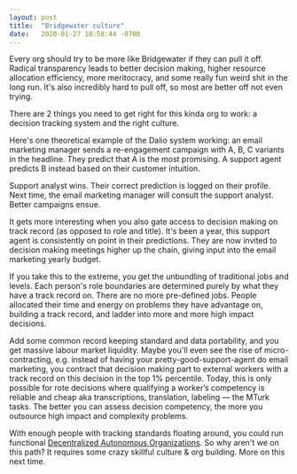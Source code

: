 ```yaml
---
layout: post
title:  "Bridgewater culture"
date:   2020-01-27 10:58:44 -0700
---
```

Every org should try to be more like Bridgewater if they can pull it off. Radical transparency leads to better decision making, higher resource allocation efficiency, more meritocracy, and some really fun weird shit in the long run. It's also incredibly hard to pull off, so most are better off not even trying.

There are 2 things you need to get right for this kinda org to work: a decision tracking system and the right culture.

Here's one theoretical example of the Dalio system working: an email marketing manager sends a re-engagement campaign with A, B, C variants in the headline. They predict that A is the most promising. A support agent predicts B instead based on their customer intuition.

Support analyst wins. Their correct prediction is logged on their profile. Next time, the email marketing manager will consult the support analyst. Better campaigns ensue.

It gets more interesting when you also gate access to decision making on track record (as opposed to role and title). It's been a year, this support agent is consistently on point in their predictions. They are now invited to decision making meetings higher up the chain, giving input into the email marketing yearly budget.

If you take this to the extreme, you get the unbundling of traditional jobs and levels. Each person's role boundaries are determined purely by what they have a track record on. There are no more pre-defined jobs. People allocated their time and energy on problems they have advantage on, building a track record, and ladder into more and more high impact decisions.

Add some common record keeping standard and data portability, and you get massive labour market liquidity. Maybe you'll even see the rise of micro-contracting, e.g. instead of having your pretty-good-support-agent do email marketing, you contract that decision making part to external workers with a track record on this decision in the top 1% percentile. Today, this is only possible for rote decisions where qualifying a worker’s competency is reliable and cheap aka transcriptions, translation, labeling — the MTurk tasks. The better you can assess decision competency, the more you outsource high impact and complexity problems.

With enough people with tracking standards floating around, you could run functional [Decentralized Autonomous Organizations][DAO]. So why aren't we on this path? It requires some crazy skillful culture & org building. More on this next time.

[DAO]: https://wiki.p2pfoundation.net/Decentralized_Autonomous_Organization

